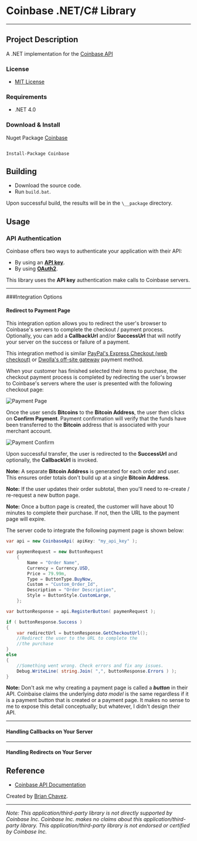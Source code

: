 Coinbase .NET/C# Library
======================
----------------------

Project Description
-------------------
A .NET implementation for the [Coinbase API](https://coinbase.com/docs/api/overview)

### License
* [MIT License](https://github.com/bchavez/Dwolla/blob/master/LICENSE)

### Requirements
* .NET 4.0

### Download & Install
Nuget Package [Coinbase](https://www.nuget.org/packages/Coinbase/)

```

Install-Package Coinbase

```

Building
--------
* Download the source code.
* Run `build.bat`.

Upon successful build, the results will be in the `\__package` directory.


Usage
-----
### API Authentication
Coinbase offers two ways to authenticate your application with their API:

* By using an [**API key**](https://coinbase.com/docs/api/authentication#api_key).
* By using [**OAuth2**](https://coinbase.com/docs/api/authentication#oauth2).

This library uses the **API key** authentication make calls to Coinbase servers.

----
###Integration Options
#### Redirect to Payment Page
This integration option allows you to redirect the user's browser to Coinbase's servers to complete the checkout / payment process. Optionally, you can add a **CallbackUrl** and/or **SuccessUrl** that will notify your server on the success or failure of a payment.

This integration method is similar [PayPal's Express Checkout (web checkout)](https://developer.paypal.com/webapps/developer/docs/integration/web/web-checkout/) or [Dwolla's off-site gateway](https://developers.dwolla.com/dev/pages/gateway#ux) payment method.

When your customer has finished selected their items to purchase, the checkout payment process is completed by redirecting the user's browser to Coinbase's servers where the user is presented with the following checkout page:

![Payment Page](https://github.com/bchavez/Coinbase/blob/50f55472be49008af2cdda7959284a304af6ca78/Docs/payaddress.png)

Once the user sends **Bitcoins** to the **Bitcoin Address**, the user then clicks on **Confirm Payment**. Payment confirmation will verify that the funds have been transferred to the **Bitcoin** address that is associated with your merchant account.

![Payment Confirm](https://raw.github.com/bchavez/Coinbase/50f55472be49008af2cdda7959284a304af6ca78/Docs/payaddress-wait.png)

Upon successful transfer, the user is redirected to the **SuccessUrl** and optionally, the **CallbackUrl** is invoked.

**Note:** A separate **Bitcoin Address** is generated for each order and user. This ensures order totals don't build up at a single **Bitcoin Address**.

**Note:** If the user updates their order subtotal, then you'll need to re-create / re-request a new button page.

**Note:** Once a button page is created, the customer will have about 10 minutes to complete their purchase. If not, then the URL to the payment page will expire.

The server code to integrate the following payment page is shown below:

```csharp
var api = new CoinbaseApi( apiKey: "my_api_key" );

var paymenRequest = new ButtonRequest
    {
        Name = "Order Name",
        Currency = Currency.USD,
        Price = 79.99m,
        Type = ButtonType.BuyNow,
        Custom = "Custom_Order_Id",
        Description = "Order Description",
        Style = ButtonStyle.CustomLarge,
    };

var buttonResponse = api.RegisterButton( paymenRequest );

if ( buttonResponse.Success )
{
    var redirectUrl = buttonResponse.GetCheckoutUrl();
    //Redirect the user to the URL to complete the
    //the purchase
}
else
{
    //Something went wrong. Check errors and fix any issues.
    Debug.WriteLine( string.Join( ",", buttonResponse.Errors ) );
}
```

**Note:** Don't ask me why creating a payment page is called a ***button*** in their API. Coinbaise claims the underlying *data model* is the same regardless if it is a payment button that is created or a payment page. It makes no sense to me to expose this detail conceptually; but whatever, I didn't design their API.

-------
#### Handling Callbacks on Your Server

-------
#### Handling Redirects on Your Server

 

Reference
---------
* [Coinbase API Documentation](https://coinbase.com/docs/api/overview)


Created by [Brian Chavez](http://bchavez.bitarmory.com).

---

*Note: This application/third-party library is not directly supported by Coinbase Inc. Coinbase Inc. makes no claims about this application/third-party library.  This application/third-party library is not endorsed or certified by Coinbase Inc.*
